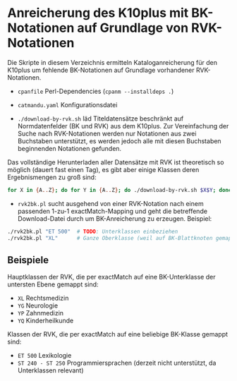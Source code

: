 # Anreicherung des K10plus mit BK-Notationen auf Grundlage von RVK-Notationen

Die Skripte in diesem Verzeichnis ermitteln Kataloganreicherung für den K10plus um fehlende BK-Notationen auf Grundlage vorhandener RVK-Notationen.

* `cpanfile` Perl-Dependencies (`cpanm --installdeps .`)

* `catmandu.yaml` Konfigurationsdatei

*  `./download-by-rvk.sh` läd Titeldatensätze beschränkt auf Normdatenfelder
   (BK und RVK) aus dem K10plus. Zur Vereinfachung der Suche nach RVK-Notationen
   werden nur Notationen aus zwei Buchstaben unterstützt, es werden jedoch alle
   mit diesen Buchstaben beginnenden Notationen gefunden.

Das vollständige Herunterladen aller Datensätze mit RVK ist theoretisch so möglich (dauert fast einen
Tag), es gibt aber einige Klassen deren Ergebnismengen zu groß sind:

~~~bash
for X in {A..Z}; do for Y in {A..Z}; do ./download-by-rvk.sh $X$Y; done; done
~~~

* `rvk2bk.pl` sucht ausgehend von einer RVK-Notation nach einem passenden 1-zu-1 exactMatch-Mapping
  und geht die betreffende Download-Datei durch um BK-Anreicherung zu erzeugen. Beispiel:

~~~bash
./rvk2bk.pl "ET 500"  # TODO: Unterklassen einbeziehen
./rvk2bk.pl "XL"      # Ganze Oberklasse (weil auf BK-Blattknoten gemappt)
~~~

## Beispiele

Hauptklassen der RVK, die per exactMatch auf eine BK-Unterklasse der untersten Ebene gemappt sind:

* `XL` Rechtsmedizin
* `YG` Neurologie
* `YP` Zahnmedizin
* `YQ` Kinderheilkunde

Klassen der RVK, die per exactMatch auf eine beliebige BK-Klasse gemappt sind:

* `ET 500` Lexikologie
* `ST 240 - ST 250` Programmiersprachen (derzeit nicht unterstützt, da Unterklassen relevant)

